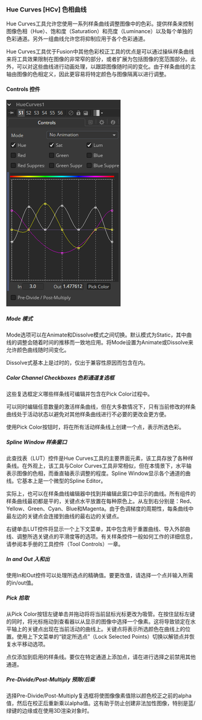 ### Hue Curves [HCv] 色相曲线

Hue Curves工具允许您使用一系列样条曲线调整图像中的色彩。提供样条来控制图像色相（Hue）、饱和度（Saturation）和亮度（Luminance）以及每个单独的色彩通道。另外一组曲线允许您将抑制应用于各个色彩通道。

Hue Curves工具优于Fusion中其他色彩校正工具的优点是可以通过操纵样条曲线来将工具效果限制在图像的非常窄的部分，或者扩展为包括图像的宽范围部分。此外，可以对这些曲线进行动画处理，以跟踪图像随时间的变化。由于样条曲线的主轴由图像的色相定义，因此更容易将特定颜色与图像隔离以进行调整。

#### Controls 控件

![HCv_Controls](images/HCv_Controls.png)

##### Mode 模式

Mode选项可以在Animate和Dissolve模式之间切换。默认模式为Static，其中曲线的调整会随着时间的推移而一致地应用。将Mode设置为Animate或Dissolve来允许颜色曲线随时间变化。

Dissolve式基本上是过时的，仅出于兼容性原因而包含在内。

##### Color Channel Checkboxes 色彩通道复选框

这些复选框定义哪些样条线可编辑并包含在Pick Color过程中。

可以同时编辑任意数量的激活样条曲线，但在大多数情况下，只有当前修改的样条曲线处于活动状态以避免对其他样条曲线进行不必要的更改会更方便。

使用Pick Color按钮时，将在所有活动样条线上创建一个点，表示所选色彩。

##### Spline Window 样条窗口

此查找表（LUT）控件是Hue Curves工具的主要界面元素，该工具存放了各种样条线。在外观上，该工具与Color Curves工具非常相似，但在本情景下，水平轴表示图像的色相，而垂直轴表示调整的程度。Spline Window显示各个通道的曲线。它基本上是一个微型的Spline Editor。

实际上，也可以在样条曲线编辑器中找到并编辑此窗口中显示的曲线。所有组件的样条曲线最初都是平的，关键点水平放置在每种原色上。从左到右分别是：Red、Yellow、Green、Cyan、Blue和Magenta。由于色调梯度的周期性，每条曲线中最左边的关键点会连接到曲线的最右边的关键点。

右键单击LUT控件将显示一个上下文菜单，其中包含用于重置曲线、导入外部曲线、调整所选关键点的平滑度等的选项。有关样条控件一般如何工作的详细信息，请参阅本手册的工具控件（Tool Controls）一章。

##### In and Out 入和出

使用In和Out控件可以处理所选点的精确值。要更改值，请选择一个点并输入所需的in/out值。

##### Pick 拾取

从Pick Color按钮左键单击并拖动将将当前鼠标光标更改为吸管。在按住鼠标左键的同时，将光标拖动到查看器以从显示的图像中选择一个像素。这将导致锁定在水平轴上的关键点出现在当前活动的曲线上。关键点将表示所选颜色在曲线上的位置。使用上下文菜单的“锁定所选点”（Lock Selected Points）切换以解锁点并恢复水平移动选项。

点仅添加到启用的样条线。要仅在特定通道上添加点，请在进行选择之前禁用其他通道。

##### Pre-Divide/Post-Multiply 预除/后乘

选择Pre-Divide/Post-Multiply复选框将使图像像素值除以颜色校正之前的alpha值，然后在校正后重新乘以alpha值。这有助于防止创建非法加性图像，特别是蓝/绿键的边缘或在使用3D渲染对象时。